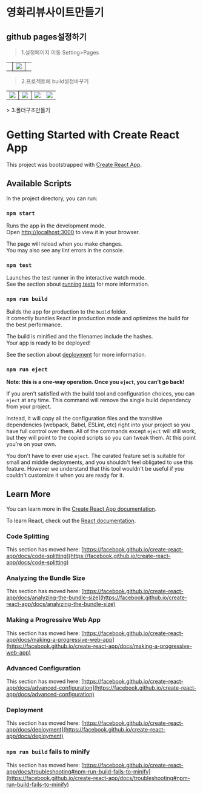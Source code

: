 # 영화리뷰사이트만들기

## github pages설정하기
> 1.설정페이지 이동 Setting>Pages
<table style=" border-collapse: collapse; border:none;">
  <tr>
    <td style=" border: none;"></td>
    <td style=" border: 1px solid black;">
      <img src="https://github.com/user-attachments/assets/b33330e3-0dd8-4b97-948b-76aefeb93abe"/>
    </td style=" border: none;">
    <td></td>
  </tr>
</table>

> 2.프로젝트에 build설정바꾸기
<table style=" border-collapse: collapse; border:none;">
  <tr>
    <td style=" border: none;">
      <img src="https://github.com/user-attachments/assets/0c0326b1-a170-4cf2-9390-2007e49abf27"/>
    </td>
    <td style=" border: 1px solid black;">
      <img src="https://github.com/user-attachments/assets/8a9aa75f-48e2-42c1-8350-73f2e740716c"/>
    </td style=" border: none;">
    <td>
      <img src="https://github.com/user-attachments/assets/737879ac-82db-43dc-b1f9-f9e3a8d56872"/>
    </td>
    <td>
      <img src="https://github.com/user-attachments/assets/0b194563-0a99-4e98-b2cc-91f8edb0c8aa"/>
    </td>
  </tr>
</table>
> 3.폴더구조만들기






# Getting Started with Create React App

This project was bootstrapped with [Create React App](https://github.com/facebook/create-react-app).

## Available Scripts

In the project directory, you can run:

### `npm start`

Runs the app in the development mode.\
Open [http://localhost:3000](http://localhost:3000) to view it in your browser.

The page will reload when you make changes.\
You may also see any lint errors in the console.

### `npm test`

Launches the test runner in the interactive watch mode.\
See the section about [running tests](https://facebook.github.io/create-react-app/docs/running-tests) for more information.

### `npm run build`

Builds the app for production to the `build` folder.\
It correctly bundles React in production mode and optimizes the build for the best performance.

The build is minified and the filenames include the hashes.\
Your app is ready to be deployed!

See the section about [deployment](https://facebook.github.io/create-react-app/docs/deployment) for more information.

### `npm run eject`

**Note: this is a one-way operation. Once you `eject`, you can't go back!**

If you aren't satisfied with the build tool and configuration choices, you can `eject` at any time. This command will remove the single build dependency from your project.

Instead, it will copy all the configuration files and the transitive dependencies (webpack, Babel, ESLint, etc) right into your project so you have full control over them. All of the commands except `eject` will still work, but they will point to the copied scripts so you can tweak them. At this point you're on your own.

You don't have to ever use `eject`. The curated feature set is suitable for small and middle deployments, and you shouldn't feel obligated to use this feature. However we understand that this tool wouldn't be useful if you couldn't customize it when you are ready for it.

## Learn More

You can learn more in the [Create React App documentation](https://facebook.github.io/create-react-app/docs/getting-started).

To learn React, check out the [React documentation](https://reactjs.org/).

### Code Splitting

This section has moved here: [https://facebook.github.io/create-react-app/docs/code-splitting](https://facebook.github.io/create-react-app/docs/code-splitting)

### Analyzing the Bundle Size

This section has moved here: [https://facebook.github.io/create-react-app/docs/analyzing-the-bundle-size](https://facebook.github.io/create-react-app/docs/analyzing-the-bundle-size)

### Making a Progressive Web App

This section has moved here: [https://facebook.github.io/create-react-app/docs/making-a-progressive-web-app](https://facebook.github.io/create-react-app/docs/making-a-progressive-web-app)

### Advanced Configuration

This section has moved here: [https://facebook.github.io/create-react-app/docs/advanced-configuration](https://facebook.github.io/create-react-app/docs/advanced-configuration)

### Deployment

This section has moved here: [https://facebook.github.io/create-react-app/docs/deployment](https://facebook.github.io/create-react-app/docs/deployment)

### `npm run build` fails to minify

This section has moved here: [https://facebook.github.io/create-react-app/docs/troubleshooting#npm-run-build-fails-to-minify](https://facebook.github.io/create-react-app/docs/troubleshooting#npm-run-build-fails-to-minify)

